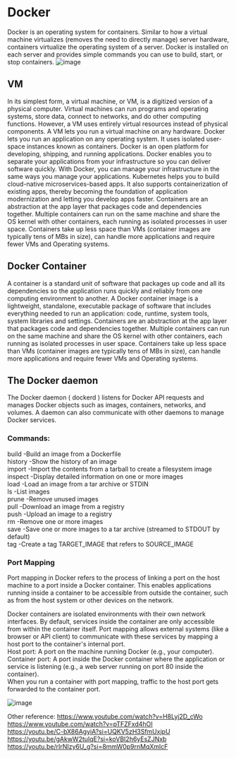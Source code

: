 # Docker
Docker is an operating system for containers. 
Similar to how a virtual machine virtualizes (removes the need to directly manage) server hardware, containers virtualize the operating system of a server. 
Docker is installed on each server and provides simple commands you can use to build, start, or stop containers.
![image](https://github.com/user-attachments/assets/76d56f45-9bc8-4180-b23f-a20458995964)  

## VM
In its simplest form, a virtual machine, or VM, is a digitized version of a physical computer. Virtual machines can run programs and operating systems, store data, connect to networks, and do other computing functions. However, a VM uses entirely virtual resources instead of physical components.
A VM lets you run a virtual machine on any hardware. Docker lets you run an application on any operating system. It uses isolated user-space instances known as containers.
Docker is an open platform for developing, shipping, and running applications. 
Docker enables you to separate your applications from your infrastructure so you can deliver software quickly. 
With Docker, you can manage your infrastructure in the same ways you manage your applications.
Kubernetes helps you to build cloud-native microservices-based apps. 
It also supports containerization of existing apps, thereby becoming the foundation of application modernization and letting you develop apps faster.
Containers are an abstraction at the app layer that packages code and dependencies together. 
Multiple containers can run on the same machine and share the OS kernel with other containers, each running as isolated processes in user space. 
Containers take up less space than VMs (container images are typically tens of MBs in size), can handle more applications and require fewer VMs and Operating systems.
## Docker Container
A container is a standard unit of software that packages up code and all its dependencies so the application runs quickly and reliably from one computing environment to another. 
A Docker container image is a lightweight, standalone, executable package of software that includes everything needed to run an application: code, runtime, system tools, system libraries and settings.
Containers are an abstraction at the app layer that packages code and dependencies together. 
Multiple containers can run on the same machine and share the OS kernel with other containers, each running as isolated processes in user space. 
Containers take up less space than VMs (container images are typically tens of MBs in size), can handle more applications and require fewer VMs and Operating systems.
## The Docker daemon 
The Docker daemon ( dockerd ) listens for Docker API requests and manages Docker objects such as images, containers, networks, and volumes. A daemon can also communicate with other daemons to manage Docker services.  
### Commands:   
  build       -Build an image from a Dockerfile  
  history     -Show the history of an image  
  import      -Import the contents from a tarball to create a filesystem image  
  inspect     -Display detailed information on one or more images  
  load        -Load an image from a tar archive or STDIN  
  ls          -List images  
  prune       -Remove unused images  
  pull        -Download an image from a registry  
  push        -Upload an image to a registry  
  rm          -Remove one or more images  
  save        -Save one or more images to a tar archive (streamed to STDOUT by default)  
  tag         -Create a tag TARGET_IMAGE that refers to SOURCE_IMAGE  

### Port Mapping
Port mapping in Docker refers to the process of linking a port on the host machine to a port inside a Docker container. 
This enables applications running inside a container to be accessible from outside the container, such as from the host system or other devices on the network.


Docker containers are isolated environments with their own network interfaces. 
By default, services inside the container are only accessible from within the container itself. 
Port mapping allows external systems (like a browser or API client) to communicate with these services by mapping a host port to the container's internal port.  
Host port: A port on the machine running Docker (e.g., your computer).  
Container port: A port inside the Docker container where the application or service is listening (e.g., a web server running on port 80 inside the container).  
When you run a container with port mapping, traffic to the host port gets forwarded to the container port.    
  

![image](https://github.com/user-attachments/assets/6b733060-9939-4388-9c88-6cc71b16d575)


Other reference: https://www.youtube.com/watch?v=H8Lyj2D_cWo  
https://www.youtube.com/watch?v=pTFZFxd4hOI  
https://youtu.be/C-bX86AgyiA?si=UQKV5zH3SfmUxjpU  
https://youtu.be/gAkwW2tuIqE?si=koVBI2h6yEsZJNxb  
https://youtu.be/rIrNIzy6U_g?si=8mmW0p9rnMqXmlcF  



